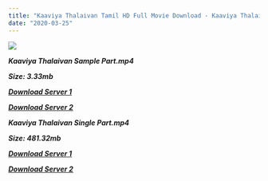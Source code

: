 ```yaml
---
title: "Kaaviya Thalaivan Tamil HD Full Movie Download - Kaaviya Thalaivan Tamil HD Movie Download"
date: "2020-03-25"
---
```


![](https://images.moviebuff.com/c4dd9518-74b2-4b20-af72-e88a69d1c97a?w=1000)

**_Kaaviya Thalaivan Sample Part.mp4_**

**_Size: 3.33mb_**

**_[Download Server 1](http://dl2.tamilsrcg.xyz/load/2014/Kaaviya{8713b6b5f6e59cdcf244c33a3a7a492372c7347c9d869ddefa7d70dd3612d3d9}20Thalaivan/Kaaviya{8713b6b5f6e59cdcf244c33a3a7a492372c7347c9d869ddefa7d70dd3612d3d9}20Thalaivan{8713b6b5f6e59cdcf244c33a3a7a492372c7347c9d869ddefa7d70dd3612d3d9}20(2014){8713b6b5f6e59cdcf244c33a3a7a492372c7347c9d869ddefa7d70dd3612d3d9}20DvdRip{8713b6b5f6e59cdcf244c33a3a7a492372c7347c9d869ddefa7d70dd3612d3d9}20HD{8713b6b5f6e59cdcf244c33a3a7a492372c7347c9d869ddefa7d70dd3612d3d9}20Sample.mp4)_**

**_[Download Server 2](http://dl2.tamilsrcg.xyz/load/2014/Kaaviya{8713b6b5f6e59cdcf244c33a3a7a492372c7347c9d869ddefa7d70dd3612d3d9}20Thalaivan/Kaaviya{8713b6b5f6e59cdcf244c33a3a7a492372c7347c9d869ddefa7d70dd3612d3d9}20Thalaivan{8713b6b5f6e59cdcf244c33a3a7a492372c7347c9d869ddefa7d70dd3612d3d9}20(2014){8713b6b5f6e59cdcf244c33a3a7a492372c7347c9d869ddefa7d70dd3612d3d9}20DvdRip{8713b6b5f6e59cdcf244c33a3a7a492372c7347c9d869ddefa7d70dd3612d3d9}20HD{8713b6b5f6e59cdcf244c33a3a7a492372c7347c9d869ddefa7d70dd3612d3d9}20Sample.mp4)_**

**_Kaaviya Thalaivan Single Part.mp4_**

**_Size: 481.32mb_**

**_[Download Server 1](http://dl2.tamilsrcg.xyz/load/2014/Kaaviya{8713b6b5f6e59cdcf244c33a3a7a492372c7347c9d869ddefa7d70dd3612d3d9}20Thalaivan/Kaaviya{8713b6b5f6e59cdcf244c33a3a7a492372c7347c9d869ddefa7d70dd3612d3d9}20Thalaivan{8713b6b5f6e59cdcf244c33a3a7a492372c7347c9d869ddefa7d70dd3612d3d9}20(2014){8713b6b5f6e59cdcf244c33a3a7a492372c7347c9d869ddefa7d70dd3612d3d9}20Dvdrip{8713b6b5f6e59cdcf244c33a3a7a492372c7347c9d869ddefa7d70dd3612d3d9}20Hd.mp4)_**

**_[Download Server 2](http://dl2.tamilsrcg.xyz/load/2014/Kaaviya{8713b6b5f6e59cdcf244c33a3a7a492372c7347c9d869ddefa7d70dd3612d3d9}20Thalaivan/Kaaviya{8713b6b5f6e59cdcf244c33a3a7a492372c7347c9d869ddefa7d70dd3612d3d9}20Thalaivan{8713b6b5f6e59cdcf244c33a3a7a492372c7347c9d869ddefa7d70dd3612d3d9}20(2014){8713b6b5f6e59cdcf244c33a3a7a492372c7347c9d869ddefa7d70dd3612d3d9}20Dvdrip{8713b6b5f6e59cdcf244c33a3a7a492372c7347c9d869ddefa7d70dd3612d3d9}20Hd.mp4)_**
